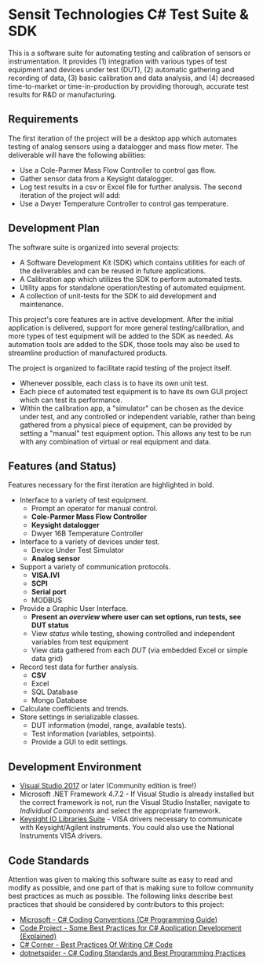 # Sensit Technologies C# Test Suite & SDK
This is a software suite for automating testing and calibration of sensors or
instrumentation.  It provides (1) integration with various types of test
equipment and devices under test (DUT), (2) automatic gathering and recording of
data, (3) basic calibration and data analysis, and (4) decreased time-to-market
or time-in-production by providing thorough, accurate test results for R&D or
manufacturing.

## Requirements
The first iteration of the project will be a desktop app which automates testing
of analog sensors using a datalogger and mass flow meter.  The deliverable will
have the following abilities:
* Use a Cole-Parmer Mass Flow Controller to control gas flow.
* Gather sensor data from a Keysight datalogger.
* Log test results in a csv or Excel file for further analysis.
The second iteration of the project will add:
* Use a Dwyer Temperature Controller to control gas temperature.

## Development Plan
The software suite is organized into several projects:
* A Software Development Kit (SDK) which contains utilities for each of the
 deliverables and can be reused in future applications.
* A Calibration app which utilizes the SDK to perform automated tests.
* Utility apps for standalone operation/testing of automated equipment.
* A collection of unit-tests for the SDK to aid development and maintenance.

This project's core features are in active development.  After the initial
application is delivered, support for more general testing/calibration, and
more types of test equipment will be added to the SDK as needed.  As automation
tools are added to the SDK, those tools may also be used to streamline
production of manufactured products.

The project is organized to facilitate rapid testing of the project itself.
* Whenever possible, each class is to have its own unit test.
* Each piece of automated test equipment is to have its own GUI project which
  can test its performance.
* Within the calibration app, a "simulator" can be chosen as the device under
  test, and any controlled or independent variable, rather than being gathered
  from a physical piece of equipment, can be provided by setting a "manual" test
  equipment option.  This allows any test to be run with any combination of
  virtual or real equipment and data.

## Features (and Status)
Features necessary for the first iteration are highlighted in bold.
* Interface to a variety of test equipment.
  * Prompt an operator for manual control.
  * **Cole-Parmer Mass Flow Controller**
  * **Keysight datalogger**
  * Dwyer 16B Temperature Controller
* Interface to a variety of devices under test.
  * Device Under Test Simulator
  * **Analog sensor**
* Support a variety of communication protocols.
  * **VISA.IVI**
  * **SCPI**
  * **Serial port**
  * MODBUS
* Provide a Graphic User Interface.
  * **Present an *overview* where user can set options, run tests, see DUT status**
  * View *status* while testing, showing controlled and independent variables from test equipment
  * View data gathered from each *DUT* (via embedded Excel or simple data grid)
* Record test data for further analysis.
  * **CSV**
  * Excel
  * SQL Database
  * Mongo Database
* Calculate coefficients and trends.
* Store settings in serializable classes.
  * DUT information (model, range, available tests).
  * Test information (variables, setpoints).
  * Provide a GUI to edit settings.

## Development Environment
* [Visual Studio 2017](https://visualstudio.microsoft.com) or later (Community edition is free!)
* Microsoft .NET Framework 4.7.2 - If Visual Studio is already installed but the correct framework is not, run the Visual Studio Installer, navigate to *Individual Components* and select the appropriate framework.
* [Keysight IO Libraries Suite](https://www.keysight.com/en/pd-1985909/io-libraries-suite) - VISA drivers necessary to communicate with Keysight/Agilent instruments.  You could also use the National Instruments VISA drivers.

## Code Standards
Attention was given to making this software suite as easy to read and modify as
possible, and one part of that is making sure to follow community best practices
as much as possible.  The following links describe best practices that should be
considered by contributors to this project:
* [Microsoft - C# Coding Conventions (C# Programming Guide)](https://docs.microsoft.com/en-us/dotnet/csharp/programming-guide/inside-a-program/coding-conventions)
* [Code Project - Some Best Practices for C# Application Development (Explained)](https://www.codeproject.com/Articles/118853/%2FArticles%2F118853%2FSome-Best-Practices-for-C-Application-Developmen)
* [C# Corner - Best Practices Of Writing C# Code](https://www.c-sharpcorner.com/article/best-practice-of-write-c-sharp-code/)
* [dotnetspider - C# Coding Standards and Best Programming Practices](http://businessinteriorsidaho.com/wp-content/uploads/2016/09/DotNetCodingStandard.pdf)
